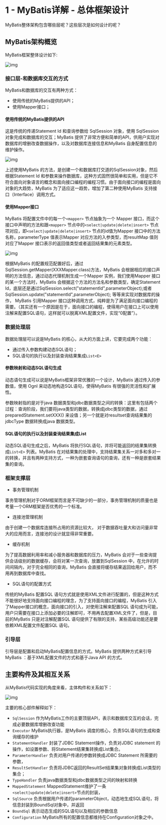 # 1 - MyBatis详解 - 总体框架设计

MyBatis整体架构包含哪些层呢？这些层次是如何设计的呢？







## MyBatis架构概览

MyBatis框架整体设计如下:

![img](./../笔记图片/mybatis-y-arch-1.png)

### 接口层-和数据库交互的方式

MyBatis和数据库的交互有两种方式：

- 使用传统的MyBatis提供的API；
- 使用Mapper接口；

#### 使用传统的MyBatis提供的API

这是传统的传递Statement Id 和查询参数给 SqlSession 对象，使用 SqlSession对象完成和数据库的交互；MyBatis 提供了非常方便和简单的API，供用户实现对数据库的增删改查数据操作，以及对数据库连接信息和MyBatis 自身配置信息的维护操作。

![img](./../笔记图片/mybatis-y-arch-2.png)

上述使用MyBatis 的方法，是创建一个和数据库打交道的SqlSession对象，然后根据Statement Id 和参数来操作数据库，这种方式固然很简单和实用，但是它不符合面向对象语言的概念和面向接口编程的编程习惯。由于面向接口的编程是面向对象的大趋势，MyBatis 为了适应这一趋势，增加了第二种使用MyBatis 支持接口（Interface）调用方式。

#### 使用Mapper接口

MyBatis 将配置文件中的每一个`<mapper>` 节点抽象为一个 Mapper 接口，而这个接口中声明的方法和跟`<mapper>` 节点中的`<select|update|delete|insert>` 节点项对应，即`<select|update|delete|insert>` 节点的id值为Mapper 接口中的方法名称，parameterType 值表示Mapper 对应方法的入参类型，而resultMap 值则对应了Mapper 接口表示的返回值类型或者返回结果集的元素类型。

![img](./../笔记图片/mybatis-y-arch-3.png)

根据MyBatis 的配置规范配置好后，通过SqlSession.getMapper(XXXMapper.class)方法，MyBatis 会根据相应的接口声明的方法信息，通过动态代理机制生成一个Mapper 实例，我们使用Mapper 接口的某一个方法时，MyBatis 会根据这个方法的方法名和参数类型，确定Statement Id，底层还是通过SqlSession.select("statementId",parameterObject);或者SqlSession.update("statementId",parameterObject); 等等来实现对数据库的操作， MyBatis 引用Mapper 接口这种调用方式，纯粹是为了满足面向接口编程的需要。（其实还有一个原因是在于，面向接口的编程，使得用户在接口上可以使用注解来配置SQL语句，这样就可以脱离XML配置文件，实现“0配置”）。

### 数据处理层

数据处理层可以说是MyBatis 的核心，从大的方面上讲，它要完成两个功能：

- 通过传入参数构建动态SQL语句；
- SQL语句的执行以及封装查询结果集成`List<E>`

#### 参数映射和动态SQL语句生成

动态语句生成可以说是MyBatis框架非常优雅的一个设计，MyBatis 通过传入的参数值，使用 Ognl 来动态地构造SQL语句，使得MyBatis 有很强的灵活性和扩展性。

参数映射指的是对于java 数据类型和jdbc数据类型之间的转换：这里有包括两个过程：查询阶段，我们要将java类型的数据，转换成jdbc类型的数据，通过 preparedStatement.setXXX() 来设值；另一个就是对resultset查询结果集的jdbcType 数据转换成java 数据类型。

#### SQL语句的执行以及封装查询结果集成List

动态SQL语句生成之后，MyBatis 将执行SQL语句，并将可能返回的结果集转换成`List<E>` 列表。MyBatis 在对结果集的处理中，支持结果集关系一对多和多对一的转换，并且有两种支持方式，一种为嵌套查询语句的查询，还有一种是嵌套结果集的查询。

### 框架支撑层

- 事务管理机制

事务管理机制对于ORM框架而言是不可缺少的一部分，事务管理机制的质量也是考量一个ORM框架是否优秀的一个标准。

- 连接池管理机制

由于创建一个数据库连接所占用的资源比较大， 对于数据吞吐量大和访问量非常大的应用而言，连接池的设计就显得非常重要。

- 缓存机制

为了提高数据利用率和减小服务器和数据库的压力，MyBatis 会对于一些查询提供会话级别的数据缓存，会将对某一次查询，放置到SqlSession 中，在允许的时间间隔内，对于完全相同的查询，MyBatis 会直接将缓存结果返回给用户，而不用再到数据库中查找。

- SQL语句的配置方式

传统的MyBatis 配置SQL 语句方式就是使用XML文件进行配置的，但是这种方式不能很好地支持面向接口编程的理念，为了支持面向接口的编程，MyBatis 引入了Mapper接口的概念，面向接口的引入，对使用注解来配置SQL 语句成为可能，用户只需要在接口上添加必要的注解即可，不用再去配置XML文件了，但是，目前的MyBatis 只是对注解配置SQL 语句提供了有限的支持，某些高级功能还是要依赖XML配置文件配置SQL 语句。

### 引导层

引导层是配置和启动MyBatis配置信息的方式。MyBatis 提供两种方式来引导MyBatis ：基于XML配置文件的方式和基于Java API 的方式。







## 主要构件及其相互关系

从MyBatis代码实现的角度来看，主体构件和关系如下：

![img](./../笔记图片/mybatis-y-arch-4.png)

主要的核心部件解释如下：

- `SqlSession` 作为MyBatis工作的主要顶层API，表示和数据库交互的会话，完成必要数据库增删改查功能
- `Executor` MyBatis执行器，是MyBatis 调度的核心，负责SQL语句的生成和查询缓存的维护
- `StatementHandler` 封装了JDBC Statement操作，负责对JDBC statement 的操作，如设置参数、将Statement结果集转换成List集合。
- `ParameterHandler` 负责对用户传递的参数转换成JDBC Statement 所需要的参数，
- `ResultSetHandler` 负责将JDBC返回的ResultSet结果集对象转换成List类型的集合；
- `TypeHandler` 负责java数据类型和jdbc数据类型之间的映射和转换
- `MappedStatement` MappedStatement维护了一条`<select|update|delete|insert>`节点的封装，
- `SqlSource` 负责根据用户传递的parameterObject，动态地生成SQL语句，将信息封装到BoundSql对象中，并返回
- `BoundSql` 表示动态生成的SQL语句以及相应的参数信息
- `Configuration` MyBatis所有的配置信息都维持在Configuration对象之中。

